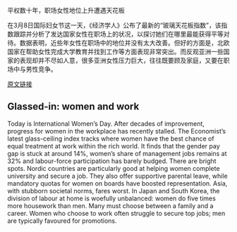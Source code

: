 平权数十年，职场女性地位上升遭遇天花板

在3月8日国际妇女节这一天，《经济学人》公布了最新的“玻璃天花板指数”，该指数跟踪并分析了发达国家女性在职场上的状况，以探讨她们在哪里最能获得平等对待。数据表明，近些年女性在职场中的地位并没有太大改善。但好的方面是，北欧国家在帮助女性完成大学教育并找到工作等方面表现非常突出。而反观亚洲一些国家的表现却并不尽如人意，很多亚洲女性压力巨大，往往既要顾及家庭，又要在职场中与男性竞争。

[原文链接](https://espresso.economist.com/24988d9aa627ea723a4769c83e481a76)


## Glassed-in: women and work

Today is International Women’s Day. After decades of improvement, progress for women in the workplace has recently stalled. The Economist’s latest glass-ceiling index tracks where women have the best chance of equal treatment at work within the rich world. It finds that the gender pay gap is stuck at around 14%, women’s share of management jobs remains at 32% and labour-force participation has barely budged. There are bright spots. Nordic countries are particularly good at helping women complete university and secure a job. They also offer supportive parental leave, while mandatory quotas for women on boards have boosted representation. Asia, with stubborn societal norms, fares worst. In Japan and South Korea, the division of labour at home is woefully unbalanced: women do five times more housework than men. Many must choose between a family and a career. Women who choose to work often struggle to secure top jobs; men are typically favoured for promotions.

